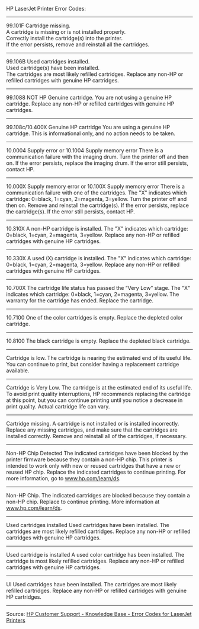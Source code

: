 HP LaserJet Printer Error Codes:
___________________________________________________________________________________________

99.101F Cartridge missing.    
A cartridge is missing or is not installed properly.   
Correctly install the cartridge(s) into the printer.<br/>
If the error persists, remove and reinstall all the cartridges.
___________________________________________________________________________________________

99.106B Used cartridges installed.   
Used cartridge(s) have been installed.<br/>
The cartridges are most likely refilled cartridges.
Replace any non-HP or refilled cartridges with genuine HP cartridges.
___________________________________________________________________________________________

99.1088 NOT HP Genuine cartridge.
You are not using a genuine HP cartridge.
Replace any non-HP or refilled cartridges with genuine HP cartridges.
___________________________________________________________________________________________

99.108c/10.400X Genuine HP cartridge
You are using a genuine HP cartridge.
This is informational only, and no action needs to be taken.
___________________________________________________________________________________________

10.0004 Supply error or 10.1004 Supply memory error
There is a communication failure with the imaging drum.
Turn the printer off and then on. If the error persists, replace the imaging drum. 
If the error still persists, contact HP.
___________________________________________________________________________________________

10.000X Supply memory error or 10.100X Supply memory error
There is a communication failure with one of the cartridges.
The "X" indicates which cartridge: 0=black, 1=cyan, 2=magenta, 3=yellow.
Turn the printer off and then on. Remove and reinstall the cartridge(s). 
If the error persists, replace the cartridge(s). 
If the error still persists, contact HP.
___________________________________________________________________________________________

10.310X
A non-HP cartridge is installed.
The "X" indicates which cartridge: 0=black, 1=cyan, 2=magenta, 3=yellow.
Replace any non-HP or refilled cartridges with genuine HP cartridges.
___________________________________________________________________________________________

10.330X
A used (X) cartridge is installed.
The "X" indicates which cartridge: 0=black, 1=cyan, 2=magenta, 3=yellow.
Replace any non-HP or refilled cartridges with genuine HP cartridges.
___________________________________________________________________________________________

10.700X
The cartridge life status has passed the “Very Low” stage.
The "X" indicates which cartridge: 0=black, 1=cyan, 2=magenta, 3=yellow.
The warranty for the cartridge has ended. Replace the cartridge.
___________________________________________________________________________________________

10.7100
One of the color cartridges is empty.
Replace the depleted color cartridge.
___________________________________________________________________________________________

10.8100
The black cartridge is empty.
Replace the depleted black cartridge.
___________________________________________________________________________________________

Cartridge is low.
The cartridge is nearing the estimated end of its useful life.
You can continue to print, but consider having a replacement cartridge available.
___________________________________________________________________________________________

Cartridge is Very Low.
The cartridge is at the estimated end of its useful life.
To avoid print quality interruptions, HP recommends replacing the cartridge at this point, 
but you can continue printing until you notice a decrease in print quality. Actual cartridge life can vary.
___________________________________________________________________________________________

Cartridge missing.
A cartridge is not installed or is installed incorrectly.
Replace any missing cartridges, and make sure that the cartridges are installed correctly. Remove and reinstall 
all of the cartridges, if necessary.
___________________________________________________________________________________________

Non-HP Chip Detected
The indicated cartridges have been blocked by the printer firmware because they contain a non-HP chip. 
This printer is intended to work only with new or reused cartridges that have a new or reused HP chip.
Replace the indicated cartridges to continue printing. For more information, go to www.hp.com/learn/ds.
___________________________________________________________________________________________

Non-HP Chip.
The indicated cartridges are blocked because they contain a non-HP chip. Replace to continue printing. 
More information at www.hp.com/learn/ds.
___________________________________________________________________________________________

Used cartridges installed
Used cartridges have been installed.
The cartridges are most likely refilled cartridges.
Replace any non-HP or refilled cartridges with genuine HP cartridges.
___________________________________________________________________________________________

Used <color> cartridge is installed
A used color cartridge has been installed.
The cartridge is most likely refilled cartridges.
Replace any non-HP or refilled cartridges with genuine HP cartridges.
___________________________________________________________________________________________

UI
Used cartridges have been installed.
The cartridges are most likely refilled cartridges.
Replace any non-HP or refilled cartridges with genuine HP cartridges.
___________________________________________________________________________________________
  
Source: [HP Customer Support - Knowledge Base - Error Codes for LaserJet Printers](https://support.hp.com/us-en/document/c04369863)
